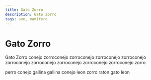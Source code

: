```yaml
---
title: Gato Zorro
description: Gato Zorro
tags: ave, mamifero
---
```


# Gato Zorro

Gato Zorro conejo zorroconejo zorroconejo zorroconejo zorroconejo zorroconejo zorroconejo zorroconejo zorroconejo zorroconejo zorro

perro conejo gallina gallina conejo leon zorro raton gato leon